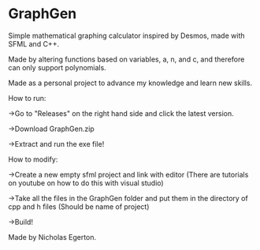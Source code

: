 # GraphGen
Simple mathematical graphing calculator inspired by Desmos, made with SFML and C++.

Made by altering functions based on variables, a, n, and c, and therefore can only support polynomials.

Made as a personal project to advance my knowledge and learn new skills.

How to run:

->Go to "Releases" on the right hand side and click the latest version.

->Download GraphGen.zip

->Extract and run the exe file!

How to modify:

->Create a new empty sfml project and link with editor (There are tutorials on youtube on how to do this with visual studio)

->Take all the files in the GraphGen folder and put them in the directory of cpp and h files (Should be name of project)

->Build!

Made by Nicholas Egerton.